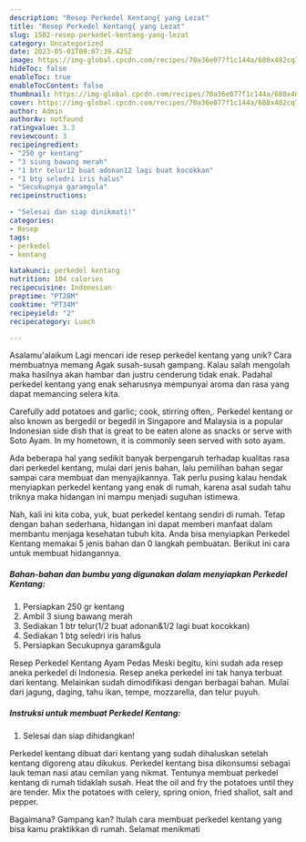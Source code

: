 ```yaml
---
description: "Resep Perkedel Kentang{ yang Lezat"
title: "Resep Perkedel Kentang{ yang Lezat"
slug: 1502-resep-perkedel-kentang-yang-lezat
category: Uncategorized
date: 2023-05-01T09:07:39.425Z
image: https://img-global.cpcdn.com/recipes/70a36e077f1c144a/680x482cq70/perkedel-kentang-foto-resep-utama.jpg
hideToc: false
enableToc: true
enableTocContent: false
thumbnail: https://img-global.cpcdn.com/recipes/70a36e077f1c144a/680x482cq70/perkedel-kentang-foto-resep-utama.jpg
cover: https://img-global.cpcdn.com/recipes/70a36e077f1c144a/680x482cq70/perkedel-kentang-foto-resep-utama.jpg
author: Admin
authorAv: notfound
ratingvalue: 3.3
reviewcount: 3
recipeingredient:
- "250 gr kentang"
- "3 siung bawang merah"
- "1 btr telur12 buat adonan12 lagi buat kocokkan"
- "1 btg seledri iris halus"
- "Secukupnya garamgula"
recipeinstructions:

- "Selesai dan siap dinikmati!"
categories:
- Resep
tags:
- perkedel
- kentang

katakunci: perkedel kentang 
nutrition: 104 calories
recipecuisine: Indonesian
preptime: "PT28M"
cooktime: "PT34M"
recipeyield: "2"
recipecategory: Lunch

---
```



Asalamu'alaikum Lagi mencari ide resep perkedel kentang yang unik? Cara membuatnya memang Agak susah-susah gampang. Kalau salah mengolah maka hasilnya akan hambar dan justru cenderung tidak enak. Padahal perkedel kentang yang enak seharusnya mempunyai aroma dan rasa yang dapat memancing selera kita.


Carefully add potatoes and garlic; cook, stirring often,. Perkedel kentang or also known as bergedil or begedil in Singapore and Malaysia is a popular Indonesian side dish that is great to be eaten alone as snacks or serve with Soto Ayam. In my hometown, it is commonly seen served with soto ayam.

Ada beberapa hal yang sedikit banyak berpengaruh terhadap kualitas rasa dari perkedel kentang, mulai dari jenis bahan, lalu pemilihan bahan segar sampai cara membuat dan menyajikannya. Tak perlu pusing kalau hendak menyiapkan perkedel kentang yang enak di rumah, karena asal sudah tahu triknya maka hidangan ini mampu menjadi suguhan istimewa.


Nah, kali ini kita coba, yuk, buat perkedel kentang sendiri di rumah. Tetap dengan bahan sederhana, hidangan ini dapat memberi manfaat dalam membantu menjaga kesehatan tubuh kita. Anda bisa menyiapkan Perkedel Kentang memakai 5 jenis bahan dan 0 langkah pembuatan. Berikut ini cara untuk membuat hidangannya.

<!--inarticleads1-->

##### Bahan-bahan dan bumbu yang digunakan dalam menyiapkan Perkedel Kentang:

1. Persiapkan 250 gr kentang
1. Ambil 3 siung bawang merah
1. Sediakan 1 btr telur(1/2 buat adonan&amp;1/2 lagi buat kocokkan)
1. Sediakan 1 btg seledri iris halus
1. Persiapkan Secukupnya garam&amp;gula


Resep Perkedel Kentang Ayam Pedas Meski begitu, kini sudah ada resep aneka perkedel di Indonesia. Resep aneka perkedel ini tak hanya terbuat dari kentang. Melainkan sudah dimodifikasi dengan berbagai bahan. Mulai dari jagung, daging, tahu ikan, tempe, mozzarella, dan telur puyuh. 

<!--inarticleads2-->

##### Instruksi untuk membuat Perkedel Kentang:


1. Selesai dan siap dihidangkan!

Perkedel kentang dibuat dari kentang yang sudah dihaluskan setelah kentang digoreng atau dikukus. Perkedel kentang bisa dikonsumsi sebagai lauk teman nasi atau cemilan yang nikmat. Tentunya membuat perkedel kentang di rumah tidaklah susah. Heat the oil and fry the potatoes until they are tender. Mix the potatoes with celery, spring onion, fried shallot, salt and pepper. 

Bagaimana? Gampang kan? Itulah cara membuat perkedel kentang yang bisa kamu praktikkan di rumah. Selamat menikmati
